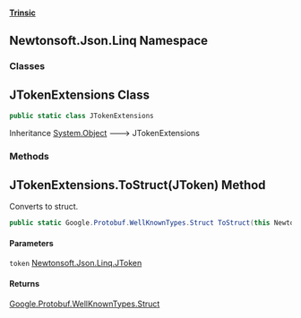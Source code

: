#### [Trinsic](index.md 'index')
## Newtonsoft.Json.Linq Namespace
### Classes
<a name='Newtonsoft_Json_Linq_JTokenExtensions'></a>
## JTokenExtensions Class
```csharp
public static class JTokenExtensions
```

Inheritance [System.Object](https://docs.microsoft.com/en-us/dotnet/api/System.Object 'System.Object') &#129106; JTokenExtensions  
### Methods
<a name='Newtonsoft_Json_Linq_JTokenExtensions_ToStruct(Newtonsoft_Json_Linq_JToken)'></a>
## JTokenExtensions.ToStruct(JToken) Method
Converts to struct.  
```csharp
public static Google.Protobuf.WellKnownTypes.Struct ToStruct(this Newtonsoft.Json.Linq.JToken token);
```
#### Parameters
<a name='Newtonsoft_Json_Linq_JTokenExtensions_ToStruct(Newtonsoft_Json_Linq_JToken)_token'></a>
`token` [Newtonsoft.Json.Linq.JToken](https://docs.microsoft.com/en-us/dotnet/api/Newtonsoft.Json.Linq.JToken 'Newtonsoft.Json.Linq.JToken')  
  
#### Returns
[Google.Protobuf.WellKnownTypes.Struct](https://docs.microsoft.com/en-us/dotnet/api/Google.Protobuf.WellKnownTypes.Struct 'Google.Protobuf.WellKnownTypes.Struct')  
  
  
